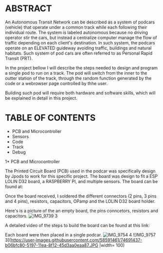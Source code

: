 # ABSTRACT

 An Autonomous Transit Network can be described as a system of podcars (vehicle) that operate under a common track while each following their individual route. The system is labeled autonomous because no driving operator stir the cars, but instead a centralize computer manage the flow of traffic depending on each client's destination. In such system, the podcars operate on an ELEVATED guideway avoiding traffic, buildings and natural habitats. Such system of pod cars are often referred to as Personal Rapid Transit (PRT). 
 
 In the project bellow I will describe the steps needed to design and program a single pod to run on a track. The pod will switch from the inner to the outter station of the track, through the random function generated by the code or a webrowser page controlled by thhe user. 

Building such pod will require both hardware and software skills, which will be explained in detail in this project.    
 
# TABLE OF CONTENTS 
* PCB and Microcontroller
* Sensors
* Code 
* Track 
* Debug 
 
 
 1* PCB and Microcontroller
 
 The Printed Circuit Board (PCB) used in the podcar was specifically design by Jpods to work for this specific project. The board was design to fit a ESP LOLIN D32 board, a RASPBERRY PI, and multiple sensors. The board can be found at:
 
 Once the board received, I soldered the different connectors (2 pins, 3 pins and 4 pins), resistors, capacitors, OPamp and the LOLIN D32 board holder. 

Here's is a picture of the an empty board, the pins conncetors, resistors and capacitors.
![IMG_9739 3](https://user-images.githubusercontent.com/58591461/74690625-95e45400-5194-11ea-99a9-ad1611ff258d.JPG)

A detailed video of the steps to build the board can be found at this link:


Each board were then placed in a single podcar. 
![IMG_9754 4](https://user-images.githubusercontent.com/58591461/74691691-a696c900-5198-11ea-8146-19ac58ae621d.jpg)
 ![IMG_9757 3](https://user-images.githubusercontent.com/58591461/74691437-b06bfc80-5197-11ea-8f12-45d3aa0eaa87.JPG |width= 100)


 

  

